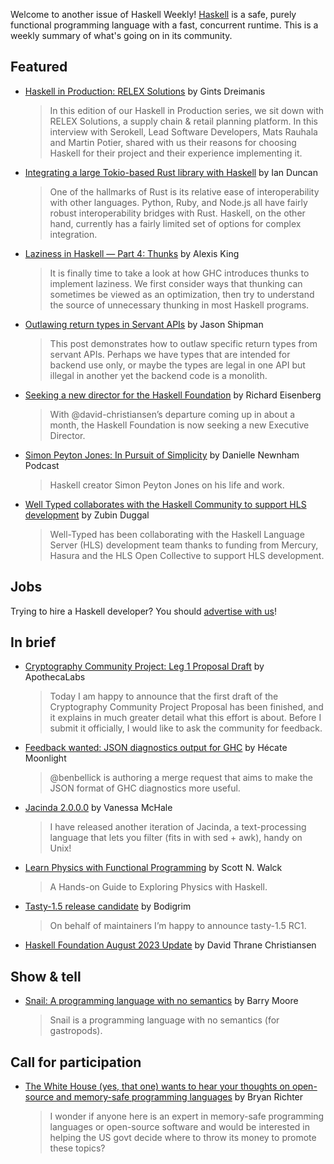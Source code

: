 Welcome to another issue of Haskell Weekly!
[Haskell](https://www.haskell.org) is a safe, purely functional programming language with a fast, concurrent runtime.
This is a weekly summary of what's going on in its community.

## Featured

- [Haskell in Production: RELEX Solutions](https://serokell.io/blog/relex-solutions-interview) by Gints Dreimanis
  > In this edition of our Haskell in Production series, we sit down with RELEX Solutions, a supply chain & retail planning platform. In this interview with Serokell, Lead Software Developers, Mats Rauhala and Martin Potier, shared with us their reasons for choosing Haskell for their project and their experience implementing it.

- [Integrating a large Tokio-based Rust library with Haskell](https://www.iankduncan.com/articles/2023-08-30-integrating-haskell-and-tokio) by Ian Duncan
  > One of the hallmarks of Rust is its relative ease of interoperability with other languages. Python, Ruby, and Node.js all have fairly robust interoperability bridges with Rust. Haskell, on the other hand, currently has a fairly limited set of options for complex integration.

- [Laziness in Haskell — Part 4: Thunks](https://www.youtube.com/watch?v=wC9cpQk7WWA) by Alexis King
  > It is finally time to take a look at how GHC introduces thunks to implement laziness. We first consider ways that thunking can sometimes be viewed as an optimization, then try to understand the source of unnecessary thunking in most Haskell programs.

- [Outlawing return types in Servant APIs](https://jship.github.io/posts/2023-09-04-servant-outlawed-return-types/) by Jason Shipman
  > This post demonstrates how to outlaw specific return types from servant APIs. Perhaps we have types that are intended for backend use only, or maybe the types are legal in one API but illegal in another yet the backend code is a monolith. 
  
- [Seeking a new director for the Haskell Foundation](https://discourse.haskell.org/t/seeking-a-new-director-for-the-haskell-foundation/7497) by Richard Eisenberg
  > With @david-christiansen’s departure coming up in about a month, the Haskell Foundation is now seeking a new Executive Director.
  
- [Simon Peyton Jones: In Pursuit of Simplicity](https://podcasts.apple.com/gb/podcast/simon-peyton-jones-in-pursuit-of-simplicity/id1554305438?i=1000626231690) by Danielle Newnham Podcast
  > Haskell creator Simon Peyton Jones on his life and work.
  
- [Well Typed collaborates with the Haskell Community to support HLS development](https://well-typed.com/blog/2023/09/hls-work/) by Zubin Duggal
  > Well-Typed has been collaborating with the Haskell Language Server (HLS) development team thanks to funding from Mercury, Hasura and the HLS Open Collective to support HLS development.
  
## Jobs

Trying to hire a Haskell developer?
You should [advertise with us](https://haskellweekly.news/advertising.html)!

## In brief

- [Cryptography Community Project: Leg 1 Proposal Draft](https://www.reddit.com/r/haskell/comments/16br970/cryptography_community_project_leg_1_proposal/) by ApothecaLabs
  > Today I am happy to announce that the first draft of the Cryptography Community Project Proposal has been finished, and it explains in much greater detail what this effort is about. Before I submit it officially, I would like to ask the community for feedback.
  
- [Feedback wanted: JSON diagnostics output for GHC](https://discourse.haskell.org/t/feedback-wanted-json-diagnostics-output-for-ghc/7531) by Hécate Moonlight
  > @benbellick is authoring a merge request that aims to make the JSON format of GHC diagnostics more useful.

- [Jacinda 2.0.0.0](https://discourse.haskell.org/t/ann-jacinda-2-0-0-0/7516) by Vanessa McHale
  > I have released another iteration of Jacinda, a text-processing language that lets you filter (fits in with sed + awk), handy on Unix!
  
- [Learn Physics with Functional Programming](https://nostarch.com/learn-physics-functional-programming) by Scott N. Walck
  > A Hands-on Guide to Exploring Physics with Haskell.

- [Tasty-1.5 release candidate](https://discourse.haskell.org/t/tasty-1-5-release-candidate/7496) by Bodigrim
  > On behalf of maintainers I’m happy to announce tasty-1.5 RC1.

- [Haskell Foundation August 2023 Update](https://discourse.haskell.org/t/haskell-foundation-august-2023-update/7521) by David Thrane Christiansen

## Show & tell

- [Snail: A programming language with no semantics](https://discourse.haskell.org/t/snail-a-programming-language-with-no-semantics/7506) by Barry Moore
  > Snail is a programming language with no semantics (for gastropods). 

## Call for participation

- [The White House (yes, that one) wants to hear your thoughts on open-source and memory-safe programming languages](https://discourse.haskell.org/t/the-white-house-yes-that-one-wants-to-hear-your-thoughts-on-open-source-and-memory-safe-programming-languages/7504) by Bryan Richter
  > I wonder if anyone here is an expert in memory-safe programming languages or open-source software and would be interested in helping the US govt decide where to throw its money to promote these topics?
